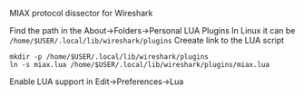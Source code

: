 MIAX protocol dissector for Wireshark


Find the path in the About->Folders->Personal LUA Plugins
In Linux it can be `/home/$USER/.local/lib/wireshark/plugins`
Creeate link to the LUA script
```
mkdir -p /home/$USER/.local/lib/wireshark/plugins
ln -s miax.lua /home/$USER/.local/lib/wireshark/plugins/miax.lua
```

Enable LUA support in Edit->Preferences->Lua


